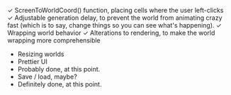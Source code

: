 ✓	ScreenToWorldCoord() function, placing cells where the user left-clicks
✓	Adjustable generation delay, to prevent the world from animating crazy fast (which is to say, change things so you can see what's happening).
✓	Wrapping world behavior
✓	Alterations to rendering, to make the world wrapping more comprehensible
*	Resizing worlds
*	Prettier UI
*	Probably done, at this point.
*	Save / load, maybe?
*	Definitely done, at this point.
